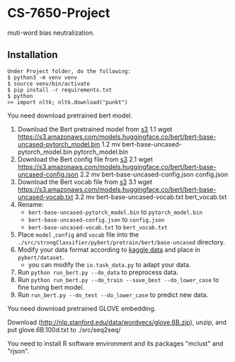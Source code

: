 # CS-7650-Project
muti-word bias neutralization.

## Installation

```
Under Project folder, do the following:
$ python3 -m venv venv
$ source venv/bin/activate
$ pip install -r requirements.txt
$ python
>> import nltk; nltk.download("punkt")

```
You need download pretrained bert model.

1. Download the Bert pretrained model from [s3](https://s3.amazonaws.com/models.huggingface.co/bert/bert-base-uncased-pytorch_model.bin)
1.1 wget https://s3.amazonaws.com/models.huggingface.co/bert/bert-base-uncased-pytorch_model.bin
1.2 mv bert-base-uncased-pytorch_model.bin pytorch_model.bin
2. Download the Bert config file from [s3](https://s3.amazonaws.com/models.huggingface.co/bert/bert-base-uncased-config.json)
2.1 wget https://s3.amazonaws.com/models.huggingface.co/bert/bert-base-uncased-config.json
2.2 mv bert-base-uncased-config.json config.json
3. Download the Bert vocab file from [s3](https://s3.amazonaws.com/models.huggingface.co/bert/bert-base-uncased-vocab.txt)
3.1 wget https://s3.amazonaws.com/models.huggingface.co/bert/bert-base-uncased-vocab.txt
3.2 mv bert-base-uncased-vocab.txt bert_vocab.txt
4. Rename:
    - `bert-base-uncased-pytorch_model.bin` to `pytorch_model.bin`
    - `bert-base-uncased-config.json` to `config.json`
    - `bert-base-uncased-vocab.txt` to `bert_vocab.txt`
5. Place `model` ,`config` and `vocab` file into  the `./src/strongClassifier/pybert/pretrain/bert/base-uncased` directory.
6. Modify your data format according to [kaggle data](https://www.kaggle.com/c/jigsaw-toxic-comment-classification-challenge/data) and place in `pybert/dataset`.
    -  you can modify the `io.task_data.py` to adapt your data.
7. Run `python run_bert.py --do_data` to preprocess data.
8. Run `python run_bert.py --do_train --save_best --do_lower_case` to fine tuning bert model.
9. Run `run_bert.py --do_test --do_lower_case` to predict new data.

You need download pretrained GLOVE embedding.

Download (http://nlp.stanford.edu/data/wordvecs/glove.6B.zip), unzip, and put glove.6B.100d.txt to ./src/seq2seq/

You need to install R software environment and its packages "mclust" and "rjson".


